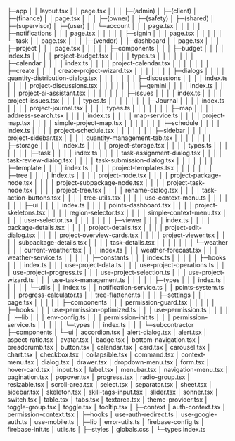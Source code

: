 ├─app
│  │  layout.tsx
│  │  page.tsx
│  │
│  ├─(admin)
│  ├─(client)
│  ├─(finance)
│  │      page.tsx
│  │
│  ├─(owner)
│  ├─(safety)
│  ├─(shared)
│  ├─(supervisor)
│  ├─(user)
│  │  └─account
│  │      │  page.tsx
│  │      │
│  │      ├─notifications
│  │      │      page.tsx
│  │      │
│  │      ├─signin
│  │      │      page.tsx
│  │      │
│  │      └─task
│  │              page.tsx
│  │
│  ├─(vendor)
│  ├─dashboard
│  │      page.tsx
│  │
│  ├─project
│  │  │  page.tsx
│  │  │
│  │  ├─components
│  │  │  ├─budget
│  │  │  │      index.ts
│  │  │  │      project-budget.tsx
│  │  │  │      types.ts
│  │  │  │
│  │  │  ├─calendar
│  │  │  │      index.ts
│  │  │  │      project-calendar.tsx
│  │  │  │
│  │  │  ├─create
│  │  │  │      create-project-wizard.tsx
│  │  │  │
│  │  │  ├─dialogs
│  │  │  │      quantity-distribution-dialog.tsx
│  │  │  │
│  │  │  ├─discussions
│  │  │  │      index.ts
│  │  │  │      project-discussions.tsx
│  │  │  │
│  │  │  ├─gemini
│  │  │  │      index.ts
│  │  │  │      project-ai-assistant.tsx
│  │  │  │
│  │  │  ├─issues
│  │  │  │      index.ts
│  │  │  │      project-issues.tsx
│  │  │  │      types.ts
│  │  │  │
│  │  │  ├─Journal
│  │  │  │      index.ts
│  │  │  │      project-journal.tsx
│  │  │  │      types.ts
│  │  │  │
│  │  │  ├─map
│  │  │  │      address-search.tsx
│  │  │  │      index.ts
│  │  │  │      map-service.ts
│  │  │  │      project-map.tsx
│  │  │  │      simple-project-map.tsx
│  │  │  │
│  │  │  ├─schedule
│  │  │  │      index.ts
│  │  │  │      project-schedule.tsx
│  │  │  │
│  │  │  ├─sidebar
│  │  │  │      project-sidebar.tsx
│  │  │  │      quantity-management-tab.tsx
│  │  │  │
│  │  │  ├─storage
│  │  │  │      index.ts
│  │  │  │      project-storage.tsx
│  │  │  │      types.ts
│  │  │  │
│  │  │  ├─task
│  │  │  │      index.ts
│  │  │  │      task-assignment-dialog.tsx
│  │  │  │      task-review-dialog.tsx
│  │  │  │      task-submission-dialog.tsx
│  │  │  │
│  │  │  ├─template
│  │  │  │      index.ts
│  │  │  │      project-templates.tsx
│  │  │  │
│  │  │  ├─tree
│  │  │  │      index.ts
│  │  │  │      project-node.tsx
│  │  │  │      project-package-node.tsx
│  │  │  │      project-subpackage-node.tsx
│  │  │  │      project-task-node.tsx
│  │  │  │      project-tree.tsx
│  │  │  │      rename-dialog.tsx
│  │  │  │      task-action-buttons.tsx
│  │  │  │      tree-utils.tsx
│  │  │  │      use-context-menu.ts
│  │  │  │
│  │  │  ├─ui
│  │  │  │      index.ts
│  │  │  │      points-dashboard.tsx
│  │  │  │      project-skeletons.tsx
│  │  │  │      region-selector.tsx
│  │  │  │      simple-context-menu.tsx
│  │  │  │      user-selector.tsx
│  │  │  │
│  │  │  ├─viewer
│  │  │  │      index.ts
│  │  │  │      package-details.tsx
│  │  │  │      project-details.tsx
│  │  │  │      project-edit-dialog.tsx
│  │  │  │      project-overview-cards.tsx
│  │  │  │      project-viewer.tsx
│  │  │  │      subpackage-details.tsx
│  │  │  │      task-details.tsx
│  │  │  │
│  │  │  └─weather
│  │  │          current-weather.tsx
│  │  │          index.ts
│  │  │          weather-forecast.tsx
│  │  │          weather-service.ts
│  │  │
│  │  ├─constants
│  │  │      index.ts
│  │  │
│  │  ├─hooks
│  │  │      index.ts
│  │  │      use-project-data.ts
│  │  │      use-project-operations.ts
│  │  │      use-project-progress.ts
│  │  │      use-project-selection.ts
│  │  │      use-project-wizard.ts
│  │  │      use-task-management.ts
│  │  │
│  │  ├─types
│  │  │      index.ts
│  │  │
│  │  └─utils
│  │          index.ts
│  │          notification-service.ts
│  │          points-system.ts
│  │          progress-calculator.ts
│  │          tree-flattener.ts
│  │
│  ├─settings
│  │  │  page.tsx
│  │  │
│  │  ├─components
│  │  │      permission-guard.tsx
│  │  │
│  │  ├─hooks
│  │  │      use-permission-optimized.ts
│  │  │      use-permission.ts
│  │  │
│  │  ├─lib
│  │  │      env-config.ts
│  │  │      permission-init.ts
│  │  │      permission-service.ts
│  │  │
│  │  └─types
│  │          index.ts
│  │
│  └─subcontractor
├─components
│  └─ui
│          accordion.tsx
│          alert-dialog.tsx
│          alert.tsx
│          aspect-ratio.tsx
│          avatar.tsx
│          badge.tsx
│          bottom-navigation.tsx
│          breadcrumb.tsx
│          button.tsx
│          calendar.tsx
│          card.tsx
│          carousel.tsx
│          chart.tsx
│          checkbox.tsx
│          collapsible.tsx
│          command.tsx
│          context-menu.tsx
│          dialog.tsx
│          drawer.tsx
│          dropdown-menu.tsx
│          form.tsx
│          hover-card.tsx
│          input.tsx
│          label.tsx
│          menubar.tsx
│          navigation-menu.tsx
│          pagination.tsx
│          popover.tsx
│          progress.tsx
│          radio-group.tsx
│          resizable.tsx
│          scroll-area.tsx
│          select.tsx
│          separator.tsx
│          sheet.tsx
│          sidebar.tsx
│          skeleton.tsx
│          skill-tags-input.tsx
│          slider.tsx
│          sonner.tsx
│          switch.tsx
│          table.tsx
│          tabs.tsx
│          textarea.tsx
│          theme-provider.tsx
│          toggle-group.tsx
│          toggle.tsx
│          tooltip.tsx
│
├─context
│      auth-context.tsx
│      permission-context.tsx
│
├─hooks
│      use-auth-redirect.ts
│      use-google-auth.ts
│      use-mobile.ts
│
├─lib
│      error-utils.ts
│      firebase-config.ts
│      firebase-init.ts
│      utils.ts
│
├─styles
│      globals.css
│
└─types
        index.ts